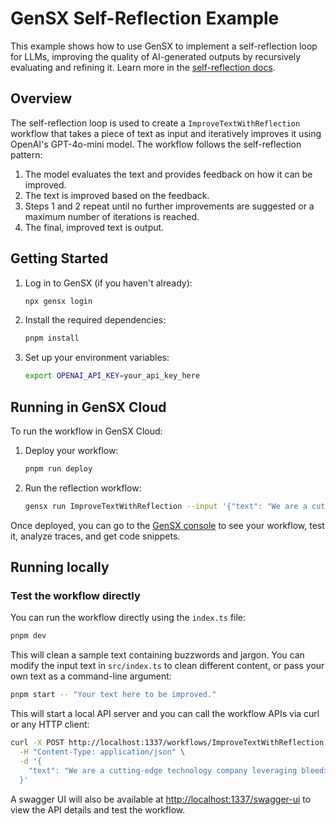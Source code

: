 # GenSX Self-Reflection Example

This example shows how to use GenSX to implement a self-reflection loop for LLMs, improving the quality of AI-generated outputs by recursively evaluating and refining it. Learn more in the [self-reflection docs](https://gensx.com/docs/patterns/reflection).

## Overview

The self-reflection loop is used to create a `ImproveTextWithReflection` workflow that takes a piece of text as input and iteratively improves it using OpenAI's GPT-4o-mini model. The workflow follows the self-reflection pattern:

1. The model evaluates the text and provides feedback on how it can be improved.
2. The text is improved based on the feedback.
3. Steps 1 and 2 repeat until no further improvements are suggested or a maximum number of iterations is reached.
4. The final, improved text is output.

## Getting Started

1. Log in to GenSX (if you haven't already):

   ```bash
   npx gensx login
   ```

2. Install the required dependencies:

   ```bash
   pnpm install
   ```

3. Set up your environment variables:

   ```bash
   export OPENAI_API_KEY=your_api_key_here
   ```

## Running in GenSX Cloud

To run the workflow in GenSX Cloud:

1. Deploy your workflow:

   ```bash
   pnpm run deploy
   ```

2. Run the reflection workflow:

   ```bash
   gensx run ImproveTextWithReflection --input '{"text": "We are a cutting-edge technology company leveraging bleeding-edge AI solutions..."}'
   ```

Once deployed, you can go to the [GenSX console](https://app.gensx.com) to see your workflow, test it, analyze traces, and get code snippets.

## Running locally

### Test the workflow directly

You can run the workflow directly using the `index.ts` file:

```bash
pnpm dev
```

This will clean a sample text containing buzzwords and jargon. You can modify the input text in `src/index.ts` to clean different content, or pass your own text as a command-line argument:

```bash
pnpm start -- "Your text here to be improved."
```

This will start a local API server and you can call the workflow APIs via curl or any HTTP client:

```bash
curl -X POST http://localhost:1337/workflows/ImproveTextWithReflection \
  -H "Content-Type: application/json" \
  -d '{
    "text": "We are a cutting-edge technology company leveraging bleeding-edge AI solutions..."
  }'
```

A swagger UI will also be available at [http://localhost:1337/swagger-ui](http://localhost:1337/swagger-ui) to view the API details and test the workflow.
